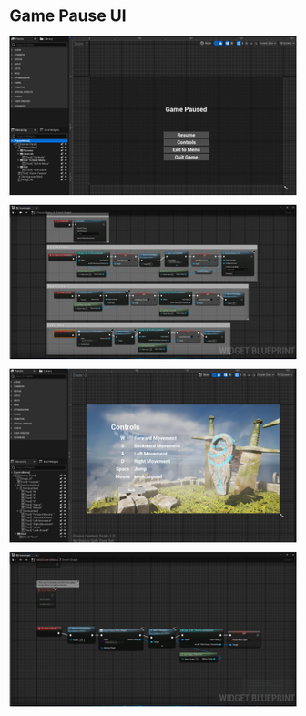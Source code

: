# Game Pause UI

![image](gamepause.png)

![image](gamepausebp.png)

![image](controls.png)

![image](controlsbp.png)
